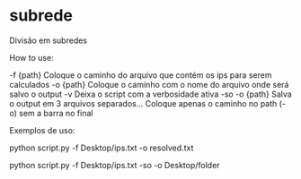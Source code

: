 # subrede
Divisão em subredes

How to use:

-f {path}               Coloque o caminho do arquivo que contém os ips para serem calculados
-o {path}              Coloque o caminho com o nome do arquivo onde será salvo o output
-v                      Deixa o script com a verbosidade ativa
-so -o {path}           Salva o output em 3 arquivos separados... Coloque apenas o caminho no path (-o) sem a barra no final


Exemplos de uso:

python script.py -f Desktop/ips.txt -o resolved.txt

python script.py -f Desktop/ips.txt -so -o Desktop/folder

